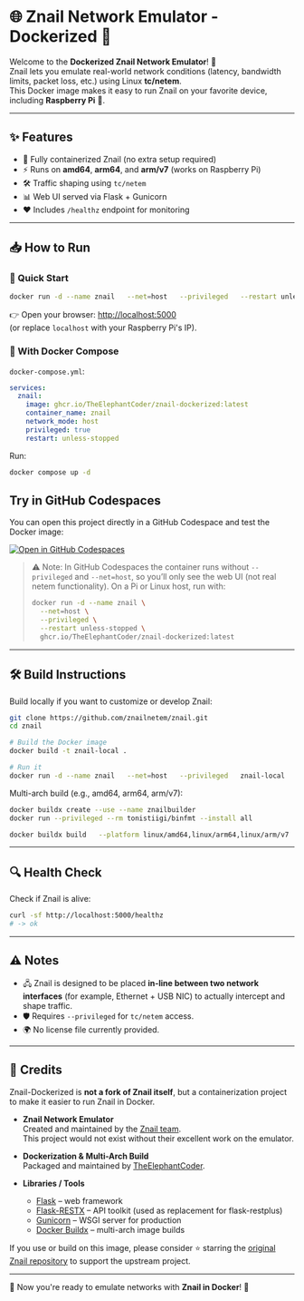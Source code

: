 # 🌐 Znail Network Emulator - Dockerized 🚀

Welcome to the **Dockerized Znail Network Emulator**! 🎉\
Znail lets you emulate real-world network conditions (latency, bandwidth
limits, packet loss, etc.) using Linux **tc/netem**.\
This Docker image makes it easy to run Znail on your favorite device,
including **Raspberry Pi** 🥧.

------------------------------------------------------------------------

## ✨ Features

-   🐳 Fully containerized Znail (no extra setup required)
-   ⚡ Runs on **amd64**, **arm64**, and **arm/v7** (works on Raspberry
    Pi)
-   🛠️ Traffic shaping using `tc/netem`
-   📊 Web UI served via Flask + Gunicorn
-   ❤️ Includes `/healthz` endpoint for monitoring

------------------------------------------------------------------------

## 📥 How to Run

### 🔹 Quick Start

``` bash
docker run -d --name znail   --net=host   --privileged   --restart unless-stopped   ghcr.io/<org-or-user>/znail:latest
```

👉 Open your browser: <http://localhost:5000>\
(or replace `localhost` with your Raspberry Pi's IP).

### 🔹 With Docker Compose

`docker-compose.yml`:

``` yaml
services:
  znail:
    image: ghcr.io/TheElephantCoder/znail-dockerized:latest
    container_name: znail
    network_mode: host
    privileged: true
    restart: unless-stopped
```

Run:

``` bash
docker compose up -d
```


## Try in GitHub Codespaces

You can open this project directly in a GitHub Codespace and test the Docker image:

[![Open in GitHub Codespaces](https://github.com/codespaces/badge.svg)](https://github.com/codespaces/new?hide_repo_select=true&ref=main&repo=Znail-Dockerized&owner=TheElephantCoder)


> ⚠️ Note: In GitHub Codespaces the container runs without `--privileged` and `--net=host`, so you’ll only see the web UI (not real netem functionality). On a Pi or Linux host, run with:
> ```bash
> docker run -d --name znail \
>   --net=host \
>   --privileged \
>   --restart unless-stopped \
>   ghcr.io/TheElephantCoder/znail-dockerized:latest
> ```

------------------------------------------------------------------------

## 🛠️ Build Instructions

Build locally if you want to customize or develop Znail:

``` bash
git clone https://github.com/znailnetem/znail.git
cd znail

# Build the Docker image
docker build -t znail-local .

# Run it
docker run -d --name znail   --net=host   --privileged   znail-local
```

Multi-arch build (e.g., amd64, arm64, arm/v7):

``` bash
docker buildx create --use --name znailbuilder
docker run --privileged --rm tonistiigi/binfmt --install all

docker buildx build   --platform linux/amd64,linux/arm64,linux/arm/v7   -t ghcr.io/<org-or-user>/znail:latest   --push .
```

------------------------------------------------------------------------

## 🔍 Health Check

Check if Znail is alive:

``` bash
curl -sf http://localhost:5000/healthz
# -> ok
```

------------------------------------------------------------------------

## ⚠️ Notes

-   🖧 Znail is designed to be placed **in-line between two network
    interfaces** (for example, Ethernet + USB NIC) to actually intercept
    and shape traffic.
-   🛡️ Requires `--privileged` for `tc/netem` access.
-   🌍 No license file currently provided.

------------------------------------------------------------------------

## 🙏 Credits

Znail-Dockerized is **not a fork of Znail itself**, but a containerization project to make it easier to run Znail in Docker.

- **Znail Network Emulator**  
  Created and maintained by the [Znail team](https://github.com/znailnetem/znail).  
  This project would not exist without their excellent work on the emulator.

- **Dockerization & Multi-Arch Build**  
  Packaged and maintained by [TheElephantCoder](https://github.com/TheElephantCoder).

- **Libraries / Tools**  
  - [Flask](https://palletsprojects.com/p/flask/) – web framework  
  - [Flask-RESTX](https://github.com/python-restx/flask-restx) – API toolkit (used as replacement for flask-restplus)  
  - [Gunicorn](https://gunicorn.org/) – WSGI server for production  
  - [Docker Buildx](https://docs.docker.com/buildx/working-with-buildx/) – multi-arch image builds

If you use or build on this image, please consider ⭐ starring the [original Znail repository](https://github.com/znailnetem/znail) to support the upstream project.

------------------------------------------------------------------------

🎯 Now you're ready to emulate networks with **Znail in Docker**! 🎯

